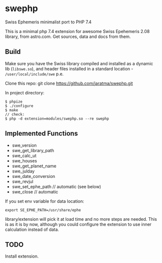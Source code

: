 # swephp
Swiss Ephemeris minimalist port to PHP 7.4

This is a minimal php 7.4 extension for awesome Swiss Epehemeris 2.08 library, from astro.com. Get sources, data and docs from them.

## Build

Make sure you have the Swiss library compiled and installed as a dynamic lib (`libswe.so`), 
and header files installed in a standard location - `/user/local/include/swe` p.e.

Clone this repo: git clone https://github.com/jaratma/swephp.git

In project directory:
```
$ phpize
$ ./configure
$ make
// check:
$ php -d extension=modules/swephp.so --re swephp 
```

## Implemented Functions

- swe_version
- swe_get_library_path
- swe_calc_ut
- swe_houses
- swe_get_planet_name
- swe_julday
- swe_date_conversion
- swe_revjul
- swe_set_ephe_path // automatic (see below)
- swe_close // automatic


If you set env variable for data location:

`export SE_EPHE_PATH=/usr/share/ephe`

library/extension will pick it at load time and no more steps are needed. This is as it is by now, although you could configure the extension to use inner calculation instead of data.  

## TODO

Install extension.